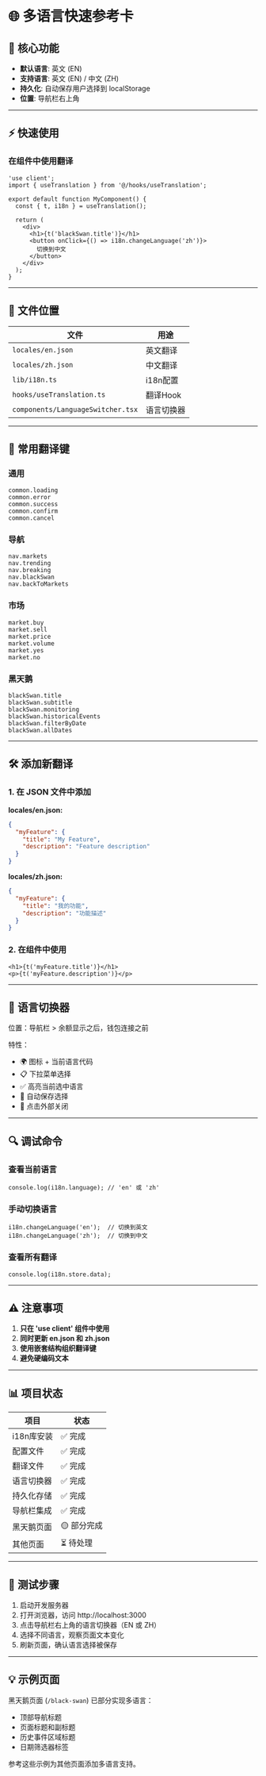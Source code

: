 # 🌐 多语言快速参考卡

## 🎯 核心功能

- **默认语言**: 英文 (EN)
- **支持语言**: 英文 (EN) / 中文 (ZH)
- **持久化**: 自动保存用户选择到 localStorage
- **位置**: 导航栏右上角

---

## ⚡ 快速使用

### 在组件中使用翻译

```tsx
'use client';
import { useTranslation } from '@/hooks/useTranslation';

export default function MyComponent() {
  const { t, i18n } = useTranslation();
  
  return (
    <div>
      <h1>{t('blackSwan.title')}</h1>
      <button onClick={() => i18n.changeLanguage('zh')}>
        切换到中文
      </button>
    </div>
  );
}
```

---

## 📁 文件位置

| 文件 | 用途 |
|------|------|
| `locales/en.json` | 英文翻译 |
| `locales/zh.json` | 中文翻译 |
| `lib/i18n.ts` | i18n配置 |
| `hooks/useTranslation.ts` | 翻译Hook |
| `components/LanguageSwitcher.tsx` | 语言切换器 |

---

## 🔑 常用翻译键

### 通用
```
common.loading
common.error
common.success
common.confirm
common.cancel
```

### 导航
```
nav.markets
nav.trending
nav.breaking
nav.blackSwan
nav.backToMarkets
```

### 市场
```
market.buy
market.sell
market.price
market.volume
market.yes
market.no
```

### 黑天鹅
```
blackSwan.title
blackSwan.subtitle
blackSwan.monitoring
blackSwan.historicalEvents
blackSwan.filterByDate
blackSwan.allDates
```

---

## 🛠️ 添加新翻译

### 1. 在 JSON 文件中添加

**locales/en.json:**
```json
{
  "myFeature": {
    "title": "My Feature",
    "description": "Feature description"
  }
}
```

**locales/zh.json:**
```json
{
  "myFeature": {
    "title": "我的功能",
    "description": "功能描述"
  }
}
```

### 2. 在组件中使用

```tsx
<h1>{t('myFeature.title')}</h1>
<p>{t('myFeature.description')}</p>
```

---

## 🎨 语言切换器

位置：导航栏 > 余额显示之后，钱包连接之前

特性：
- 🌍 图标 + 当前语言代码
- 📋 下拉菜单选择
- ✅ 高亮当前选中语言
- 💾 自动保存选择
- 🎯 点击外部关闭

---

## 🔍 调试命令

### 查看当前语言
```tsx
console.log(i18n.language); // 'en' 或 'zh'
```

### 手动切换语言
```tsx
i18n.changeLanguage('en');  // 切换到英文
i18n.changeLanguage('zh');  // 切换到中文
```

### 查看所有翻译
```tsx
console.log(i18n.store.data);
```

---

## ⚠️ 注意事项

1. **只在 'use client' 组件中使用**
2. **同时更新 en.json 和 zh.json**
3. **使用嵌套结构组织翻译键**
4. **避免硬编码文本**

---

## 📊 项目状态

| 项目 | 状态 |
|------|------|
| i18n库安装 | ✅ 完成 |
| 配置文件 | ✅ 完成 |
| 翻译文件 | ✅ 完成 |
| 语言切换器 | ✅ 完成 |
| 持久化存储 | ✅ 完成 |
| 导航栏集成 | ✅ 完成 |
| 黑天鹅页面 | 🟡 部分完成 |
| 其他页面 | ⏳ 待处理 |

---

## 🚀 测试步骤

1. 启动开发服务器
2. 打开浏览器，访问 http://localhost:3000
3. 点击导航栏右上角的语言切换器（EN 或 ZH）
4. 选择不同语言，观察页面文本变化
5. 刷新页面，确认语言选择被保存

---

## 💡 示例页面

黑天鹅页面 (`/black-swan`) 已部分实现多语言：
- 顶部导航标题
- 页面标题和副标题
- 历史事件区域标题
- 日期筛选器标签

参考这些示例为其他页面添加多语言支持。









